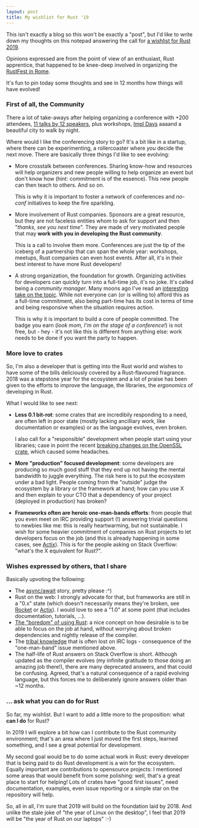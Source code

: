 ```yaml
---
layout: post
title: My wishlist for Rust '19
---
```


This isn't exactly a blog so this won't be exactly a "post", but I'd like to write down my thoughts on this notepad answering the call for [a wishlist for Rust 2019](https://blog.rust-lang.org/2018/12/06/call-for-rust-2019-roadmap-blogposts.html).

Opinions expressed are from the point of view of an enthusiast, Rust apprentice, that happened to be knee-deep involved in organizing the [RustFest in Rome](https://rome.rustfest.eu).

It's fun to pin today some thoughts and see in 12 months how things will have evolved!

### <a id="part_i"></a>First of all, the Community

There a lot of take-aways after helping organizing a conference with +200 attendees, [11 talks by 12 speakers](https://twitter.com/RustFest/status/1071720864134168577), plus workshops, [Impl Days](https://rome.rustfest.eu/about_impl_days) aaaand a beautiful city to walk by night.

Where would I like the conferencing story to go? It's a bit like in a startup, where there can be experimenting, a rollercoaster where *you* decide the next move. There are basically three things I'd like to see evolving:

* More crosstalk between conferences. Sharing know-how and resources will help organizers and new people willing to help organize an event but don't know how (hint: commitment is of the essence). This new people can then teach to others. And so on.

  This is why it is important to foster a network of conferences and _no-conf_ initiatives to keep the fire sparkling.

* More involvement of Rust companies. Sponsors are a great resource, but they are not faceless entities whom to ask for support and then "_thanks, see you next time_". They are made of very motivated people that may <strong>work with you in developing the Rust community</strong>.

  This is a call to involve them more. Conferences are just the tip of the iceberg of a partnership that can span the whole year: workshops, meetups, Rust companies can even host events. After all, it's in their best interest to have more Rust developers!

* A strong organization, the foundation for growth. Organizing activities for developers can quickly turn into a full-time job, it's no joke. It's called being a _community manager_. Many moons ago I've read an [interesting take on the topic](https://yakshav.es/sustainability/#professionalised-side-efforts). While not everyone can (or is willing to) afford this as a full-time commitment, also being part-time has its cost in terms of time and being responsive when the situation requires action.

  This is why it is important to build a core of people committed. The badge you earn (_look mom, I'm on the stage of a conference!_) is not free, but - hey - it's not like this is different from anything else: work needs to be done if you want the party to happen.

### <a id="part_ii"></a>More love to crates

So, I'm also a developer that is getting into the Rust world and wishes to have some of the bills deliciously covered by a Rust-flavoured fragrance. 2018 was a stepstone year for the ecosystem and a lot of praise has been given to the efforts to improve the language, the libraries, the _ergonomics_ of developing in Rust.

What I would like to see next:
- <strong>Less 0.1 bit-rot</strong>: some crates that are incredibily responding to a need, are often left in poor state (mostly lacking ancilliary work, like documentation or examples) or as the language evolves, even broken.

  I also call for a "responsible" development when people start using your libraries; case in point the recent [breaking changes on the OpenSSL crate](https://github.com/sfackler/rust-openssl/issues/987), which caused some headaches.

- <strong>More "production" focused development</strong>: some developers are producing so much good stuff that they end up not having the mental bandwidth to juggle everything. The risk here is to put the ecosystem under a bad light. People coming from the "outside" judge the ecosystem by a library or the framework at hand; how can you use X and then explain to your CTO that a dependency of your project (deployed in production) has broken?

- <strong>Frameworks often are heroic one-man-bands efforts</strong>: from people that you even meet on IRC providing support (!) answering trivial questions to newbies like me: this is really heartwarming, but not sustainable. I wish for some heavier commitment of companies on Rust projects to let developers focus on the job (and this is already happening in some cases, see [Actix](https://actix.rs)). This is for the people asking on Stack Overflow: "what's the X equivalent for Rust?".

### <a id="part_iii"></a>Wishes expressed by others, that I share

Basically upvoting the following:

- The [async/await](https://github.com/rust-lang/rust/issues/50547) story, pretty please :^)
- Rust on the web: I strongly advocate for that, but frameworks are still in a "0.x" state (which doesn't necessarily means they're broken, see [Rocket](https://rocket.rs) or [Actix](https://actix.rs)). I would love to see a "1.0" at some point (that includes documentation, tutorials, ...).
- [The "boredom" of using Rust](https://www.ncameron.org/blog/rust-in-2022): a nice concept on how desirable is to be able to focus on the job at hand, without worrying about broken dependencies and nightly release of the compiler.
- The [tribal knowledge](https://cetra3.github.io/blog/rust-2019#documentation-churn) that is often lost on IRC logs - consequence of the "one-man-band" issue mentioned above.
- The half-life of Rust answers on Stack Overflow is short. Although updated as the compiler evolves (my infinite gratitude to those doing an amazing job there!), there are many deprecated answers, and that could be confusing. Agreed, that's a natural consequence of a rapid evolving language, but this forces me to deliberately ignore answers older than ~12 months.

### <a id="part_iv"></a>... ask what you can do for Rust

So far, my wishlist. But I want to add a little more to the proposition: what <strong>can I do</strong> for Rust?

In 2019 I will explore a bit how can I contribute to the Rust community environment; that's an area where I just moved the first steps, learned something, and I see a great potential for development.

My second goal would be to do some actual work in Rust: every developer that is being paid to do Rust development is a win for the ecosystem. Equally important are contributions to opensource projects: I mentioned some areas that would benefit from some polishing: well, that's a great place to start for helping! Lots of crates have "good first issues", need documentation, examples, even issue reporting or a simple star on the repository will help.

So, all in all, I'm sure that 2019 will build on the foundation laid by 2018. And unlike the stale joke of "the year of Linux on the desktop", I feel that 2019 will be "the year of Rust on our laptops" :-)
